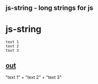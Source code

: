 js-string - long strings for js
---
# js-string

    text 1
    text 2
    text 3

[out](# "save: | js-string ")
---
"text 1" +
"text 2" +
"text 3"

